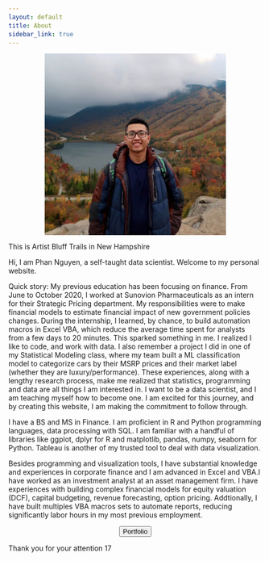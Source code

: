 ```yaml
---
layout: default
title: About
sidebar_link: true
---
```

  
<p align="center">
	<img align="center" src="/assets/me.jpg" width="360">
</p>
<p class="message">
  This is Artist Bluff Trails in New Hampshire
</p>

Hi, I am Phan Nguyen, a self-taught data scientist. Welcome to my personal website.   

Quick story: My previous education has been focusing on finance. From June to October 2020, I worked at Sunovion Pharmaceuticals as an intern for their Strategic Pricing department. My responsibilities were to make financial models to estimate financial impact of new government policies changes. During the internship, I learned, by chance, to build automation macros in Excel VBA, which reduce the average time spent for analysts from a few days to 20 minutes. This sparked something in me. I realized I like to code, and work with data. I also remember a project I did in one of my Statistical Modeling class, where my team built a ML classification model to categorize cars by their MSRP prices and their market label (whether they are luxury/performance). These experiences, along with a lengthy research process, make me realized that statistics, programming and data are all things I am interested in. I want to be a data scientist, and I am teaching myself how to become one. I am excited for this journey, and by creating this website, I am making the commitment to follow through.  

I have a BS and MS in Finance. I am proficient in R and Python programming languages, data processing with SQL. I am familiar with a handful of libraries like ggplot, dplyr for R and matplotlib, pandas, numpy, seaborn for Python. Tableau is another of my trusted tool to deal with data visualization. 

Besides programming and visualization tools, I have substantial knowledge and experiences in corporate finance and I am advanced in Excel and VBA.I have worked as an investment analyst at an asset management firm. I have experiences with building complex financial models for equity valuation (DCF), capital budgeting, revenue forecasting, option pricing. Addtionally, I have built multiples VBA macros sets to automate reports, reducing significantly labor hours in my most previous employment. 

<p align="center">
	<button class="button" name="button" href="/portfolio/">Portfolio</button>   
</p>
 

Thank you for your attention
17